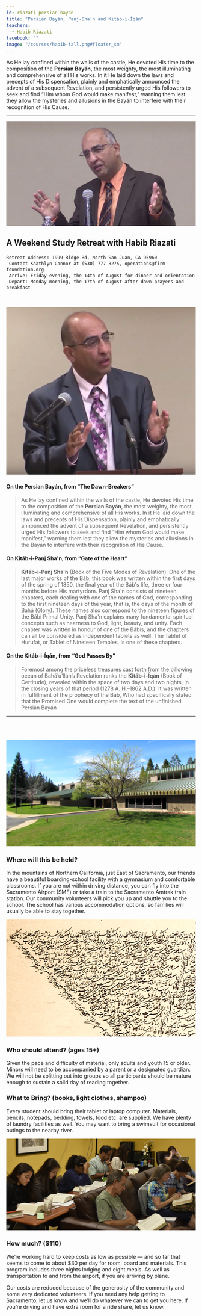 ```yaml
---
id: riazati-persian-bayan
title: "Persian Bayán, Panj-Sha’n and Kitáb-i-Íqán"
teachers:
  - Habib Riazati
facebook: ""
image: "/courses/habib-tall.png#floater_sm"
---
```


As He lay confined within the walls of the castle, He devoted His time to the composition of the **Persian Bayán**, the most weighty, the most illuminating and comprehensive of all His works. In it He laid down the laws and precepts of His Dispensation, plainly and emphatically announced the advent of a subsequent Revelation, and persistently urged His followers to seek and find “Him whom God would make manifest,” warning them lest they allow the mysteries and allusions in the Bayán to interfere with their recognition of His Cause.

---


![temple](/courses/habib-wide.png#full)

## A Weekend Study Retreat with Habib Riazati

```
Retreat Address: 1999 Ridge Rd, North San Juan, CA 95960
 Contact Kaathlyn Connor at (530) 777 8275, operations@firm-foundation.org
 Arrive: Friday evening, the 14th of August for dinner and orientation
 Depart: Monday morning, the 17th of August after dawn-prayers and breakfast
```

<br>

![temple front](/courses/habib-tall.png#floater2)


#### On the Persian Bayán, from “The Dawn-Breakers”


> As He lay confined within the walls of the castle, He devoted His time to the composition of the **Persian Bayán**, the most weighty, the most illuminating and comprehensive of all His works. In it He laid down the laws and precepts of His Dispensation, plainly and emphatically announced the advent of a subsequent Revelation, and persistently urged His followers to seek and find “Him whom God would make manifest,” warning them lest they allow the mysteries and allusions in the Bayán to interfere with their recognition of His Cause.

#### On Kitáb-i-Panj Sha'n, from “Gate of the Heart”

> **Kitáb-i-Panj Sha'n** (Book of the Five Modes of Revelation). One of the last major works of the Báb, this book was written within the first days of the spring of 1850, the final year of the Báb's life, three or four months before His martyrdom. Panj Sha'n consists of nineteen chapters, each dealing with one of the names of God, corresponding to the first nineteen days of the year, that is, the days of the month of Bahá (Glory). These names also correspond to the nineteen figures of the Bábí Primal Unity. Panj Sha'n explains many fundamental spiritual concepts such as nearness to God, light, beauty, and unity. Each chapter was written in honour of one of the Bábís, and the chapters can all be considered as independent tablets as well. The Tablet of Hurufat, or Tablet of Nineteen Temples, is one of these chapters.


####  On the Kitáb-i-Íqán, from “God Passes By”

> Foremost among the priceless treasures cast forth from the billowing ocean of Bahá’u’lláh’s Revelation ranks the **Kitáb-i-Íqán** (Book of Certitude), revealed within the space of two days and two nights, in the closing years of that period (1278 A. H.–1862 A.D.). It was written in fulfillment of the prophecy of the Báb, Who had specifically stated that the Promised One would complete the text of the unfinished Persian Bayán


---
<br><br>


![school front](/courses/school-front2.jpg#floater)
### Where will this be held?

In the mountains of Northern California, just East of Sacramento, our friends have a beautiful boarding-school facility with a gymnasium and comfortable classrooms. If you are not within driving distance, you can fly into the Sacramento Airport (SMF) or take a train to the Sacramento Amtrak train station. Our community volunteers will pick you up and shuttle you to the school. The school has various accommodation options, so families will usually be able to stay together.



![closeup of haykal](/courses/haykal-close.png#floater2)
### Who should attend? (ages 15+)

Given the pace and difficulty of material, only adults and youth 15 or older. Minors will need to be accompanied by a parent or a designated guardian. We will not be splitting out into groups so all participants should be mature enough to sustain a solid day of reading together.



### What to Bring? (books, light clothes, shampoo)

Every student should bring their tablet or laptop computer. Materials, pencils, notepads, bedding, towels, food etc. are supplied. We have plenty of laundry facilities as well. You may want to bring a swimsuit for occasional outings to the nearby river.


![participants](/db-challenge/db-banner-2019.jpg#floater)

### How much? ($110)

We’re working hard to keep costs as low as possible — and so far that seems to come to about $30 per day for room, board and materials. This program includes three nights lodging and eight meals. As well as transportation to and from the airport, if you are arriving by plane.

Our costs are reduced because of the generosity of the community and some very dedicated volunteers. If you need any help getting to Sacramento, let us know and we’ll do whatever we can to get you here. If you’re driving and have extra room for a ride share, let us know.

<br><br><br><br>
